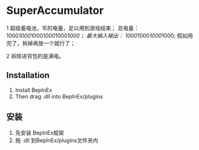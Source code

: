 # SuperAccumulator
1
超级蓄电池，1E的电量，足以用到游戏结束；
总电量：1000*1000*1000*1000*1000*1000；
最大输入输出：     1000*1000*1000*1000;
假如用完了，拆掉再放一个就行了；

2
拆除进背包的是满电。


## Installation

1. Install BepInEx
2. Then drag .dll into BepInEx/plugins


 

## 安装

1. 先安装 BepInEx框架
2. 拖 .dll 到BepInEx/plugins文件夹内
